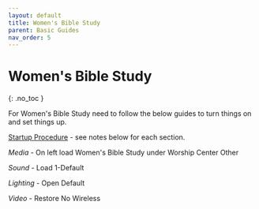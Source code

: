 ```yaml
---
layout: default
title: Women's Bible Study
parent: Basic Guides
nav_order: 5
---
```


# Women's Bible Study
{: .no_toc }


For Women's Bible Study need to follow the below guides to turn things on and set things up.

[Startup Procedure](worship-center-startup.html) - see notes below for each section.

*Media* - On left load Women's Bible Study under Worship Center Other

*Sound* - Load 1-Default

*Lighting* - Open Default

*Video* - Restore No Wireless
